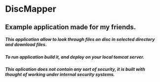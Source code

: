 
# DiscMapper

## Example application made for my friends. 

##### This application allow to look through files on disc in selected directory and download files.
##### To run application build it, and deploy on your local tomcat server.
##### This aplication does not contain any sort of security, it is built with thought of working under internal security systems. 
